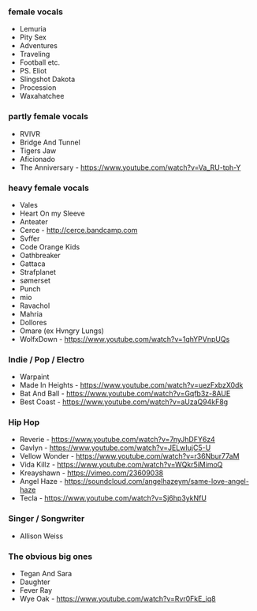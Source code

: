 ### female vocals

- Lemuria
- Pity Sex
- Adventures
- Traveling
- Football etc.
- PS. Eliot
- Slingshot Dakota
- Procession
- Waxahatchee

### partly female vocals

- RVIVR
- Bridge And Tunnel
- Tigers Jaw
- Aficionado
- The Anniversary - https://www.youtube.com/watch?v=Va_RU-tph-Y

### heavy female vocals

- Vales
- Heart On my Sleeve
- Anteater
- Cerce - http://cerce.bandcamp.com
- Svffer
- Code Orange Kids
- Oathbreaker
- Gattaca
- Strafplanet
- sømerset
- Punch
- mio
- Ravachol
- Mahria
- Dollores
- Omare (ex Hvngry Lungs)
- WolfxDown - https://www.youtube.com/watch?v=1qhYPVnpUQs

### Indie / Pop / Electro

- Warpaint
- Made In Heights - https://www.youtube.com/watch?v=uezFxbzX0dk
- Bat And Ball - https://www.youtube.com/watch?v=Gqfb3z-8AUE
- Best Coast - https://www.youtube.com/watch?v=aUzaQ94kF8g


### Hip Hop

- Reverie - https://www.youtube.com/watch?v=7nyJhDFY6z4
- Gavlyn - https://www.youtube.com/watch?v=JELwIujC5-U
- Vellow Wonder - https://www.youtube.com/watch?v=r36Nbur77aM
- Vida Killz - https://www.youtube.com/watch?v=WQkr5iMimoQ
- Kreayshawn - https://vimeo.com/23609038
- Angel Haze - https://soundcloud.com/angelhazeym/same-love-angel-haze
- Tecla - https://www.youtube.com/watch?v=Sj6hp3ykNfU

### Singer / Songwriter

- Allison Weiss

### The obvious big ones

- Tegan And Sara
- Daughter
- Fever Ray
- Wye Oak - https://www.youtube.com/watch?v=Rvr0FkE_iq8

